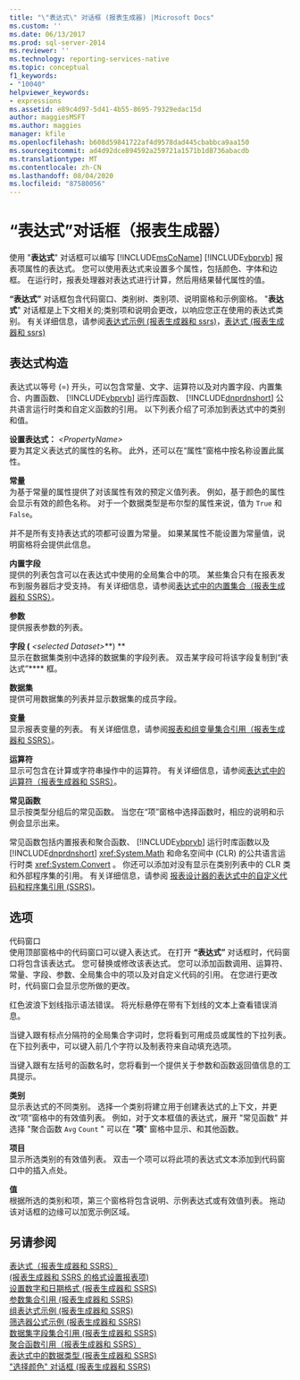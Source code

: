 ```yaml
---
title: "\"表达式\" 对话框 (报表生成器) |Microsoft Docs"
ms.custom: ''
ms.date: 06/13/2017
ms.prod: sql-server-2014
ms.reviewer: ''
ms.technology: reporting-services-native
ms.topic: conceptual
f1_keywords:
- "10040"
helpviewer_keywords:
- expressions
ms.assetid: e89c4d97-5d41-4b55-8695-79329edac15d
author: maggiesMSFT
ms.author: maggies
manager: kfile
ms.openlocfilehash: b608d59841722af4d9578dad445cbabbca9aa150
ms.sourcegitcommit: ad4d92dce894592a259721a1571b1d8736abacdb
ms.translationtype: MT
ms.contentlocale: zh-CN
ms.lasthandoff: 08/04/2020
ms.locfileid: "87580056"
---
```

# <a name="expression-dialog-box-report-builder"></a>“表达式”对话框（报表生成器）
  使用 "**表达式**" 对话框可以编写 [!INCLUDE[msCoName](../includes/msconame-md.md)] [!INCLUDE[vbprvb](../includes/vbprvb-md.md)] 报表项属性的表达式。 您可以使用表达式来设置多个属性，包括颜色、字体和边框。 在运行时，报表处理器对表达式进行计算，然后用结果替代属性的值。  
  
 **“表达式”** 对话框包含代码窗口、类别树、类别项、说明窗格和示例窗格。 "**表达式**" 对话框是上下文相关的;类别项和说明会更改，以响应您正在使用的表达式类别。 有关详细信息，请参阅[表达式示例 &#40;报表生成器和 ssrs&#41;](report-design/expression-examples-report-builder-and-ssrs.md)，[表达式 &#40;报表生成器和 ssrs&#41;](report-design/expressions-report-builder-and-ssrs.md)  
  
## <a name="expression-constructs"></a>表达式构造  
 表达式以等号 (=) 开头，可以包含常量、文字、运算符以及对内置字段、内置集合、内置函数、 [!INCLUDE[vbprvb](../includes/vbprvb-md.md)] 运行库函数、 [!INCLUDE[dnprdnshort](../includes/dnprdnshort-md.md)] 公共语言运行时类和自定义函数的引用。 以下列表介绍了可添加到表达式中的类别和值。  
  
 **设置表达式：**  _\<PropertyName>_  
 要为其定义表达式的属性的名称。 此外，还可以在“属性”窗格中按名称设置此属性。  
  
 **常量**  
 为基于常量的属性提供了对该属性有效的预定义值列表。 例如，基于颜色的属性会显示有效的颜色名称。 对于一个数据类型是布尔型的属性来说，值为 `True` 和 `False`。  
  
 并不是所有支持表达式的项都可设置为常量。 如果某属性不能设置为常量值，说明窗格将会提供此信息。  
  
 **内置字段**  
 提供的列表包含可以在表达式中使用的全局集合中的项。 某些集合只有在报表发布到服务器后才受支持。 有关详细信息，请参阅[表达式中的内置集合（报表生成器和 SSRS）](report-design/built-in-collections-in-expressions-report-builder.md)。  
  
 **参数**  
 提供报表参数的列表。  
  
 **字段 (** _\<selected Dataset>_**) **  
 显示在数据集类别中选择的数据集的字段列表。 双击某字段可将该字段复制到“表达式”**** 框。  
  
 **数据集**  
 提供可用数据集的列表并显示数据集的成员字段。  
  
 **变量**  
 显示报表变量的列表。 有关详细信息，请参阅[报表和组变量集合引用（报表生成器和 SSRS）](report-design/built-in-collections-report-and-group-variables-references-report-builder.md)。  
  
 **运算符**  
 显示可包含在计算或字符串操作中的运算符。 有关详细信息，请参阅[表达式中的运算符（报表生成器和 SSRS）](report-design/operators-in-expressions-report-builder-and-ssrs.md)。  
  
 **常见函数**  
 显示按类型分组后的常见函数。 当您在“项”窗格中选择函数时，相应的说明和示例会显示出来。  
  
 常见函数包括内置报表和聚合函数、 [!INCLUDE[vbprvb](../includes/vbprvb-md.md)] 运行时库函数以及 [!INCLUDE[dnprdnshort](../includes/dnprdnshort-md.md)] <xref:System.Math> 和命名空间中 (CLR) 的公共语言运行时类 <xref:System.Convert> 。 你还可以添加对没有显示在类别列表中的 CLR 类和外部程序集的引用。 有关详细信息，请参阅 [报表设计器的表达式中的自定义代码和程序集引用 (SSRS)](report-design/custom-code-and-assembly-references-in-expressions-in-report-designer-ssrs.md)。  
  
## <a name="options"></a>选项  
 代码窗口  
 使用顶部窗格中的代码窗口可以键入表达式。 在打开 **“表达式”** 对话框时，代码窗口将包含该表达式。 您可替换或修改该表达式。 您可以添加函数调用、运算符、常量、字段、参数、全局集合中的项以及对自定义代码的引用。 在您进行更改时，代码窗口会显示您所做的更改。  
  
 红色波浪下划线指示语法错误。 将光标悬停在带有下划线的文本上查看错误消息。  
  
 当键入跟有标点分隔符的全局集合字词时，您将看到可用成员或属性的下拉列表。 在下拉列表中，可以键入前几个字符以及制表符来自动填充选项。  
  
 当键入跟有左括号的函数名时，您将看到一个提供关于参数和函数返回值信息的工具提示。  
  
 **类别**  
 显示表达式的不同类别。 选择一个类别将建立用于创建表达式的上下文，并更改“项”窗格中的有效值列表。 例如，对于文本框值的表达式，展开 "常见函数" 并选择 "聚合函数 `Avg` `Count` " 可以在 "**项**" 窗格中显示、和其他函数。  
  
 **项目**  
 显示所选类别的有效值列表。 双击一个项可以将此项的表达式文本添加到代码窗口中的插入点处。  
  
 **值**  
 根据所选的类别和项，第三个窗格将包含说明、示例表达式或有效值列表。 拖动该对话框的边缘可以加宽示例区域。  
  
## <a name="see-also"></a>另请参阅  
 [表达式（报表生成器和 SSRS）](report-design/expressions-report-builder-and-ssrs.md)   
 [&#40;报表生成器和 SSRS 的格式设置报表项&#41;](report-design/formatting-report-items-report-builder-and-ssrs.md)   
 [设置数字和日期格式 &#40;报表生成器和 SSRS&#41;](report-design/formatting-numbers-and-dates-report-builder-and-ssrs.md)   
 [参数集合引用 &#40;报表生成器和 SSRS&#41;](report-design/built-in-collections-parameters-collection-references-report-builder.md)   
 [组表达式示例 &#40;报表生成器和 SSRS&#41;](report-design/group-expression-examples-report-builder-and-ssrs.md)   
 [筛选器公式示例 &#40;报表生成器和 SSRS&#41;](report-design/filter-equation-examples-report-builder-and-ssrs.md)   
 [数据集字段集合引用 &#40;报表生成器和 SSRS&#41;](report-design/built-in-collections-dataset-fields-collection-references-report-builder.md)   
 [聚合函数引用（报表生成器和 SSRS）](report-design/report-builder-functions-aggregate-functions-reference.md)   
 [表达式中的数据类型 &#40;报表生成器和 SSRS&#41;](report-design/data-types-in-expressions-report-builder-and-ssrs.md)   
 ["选择颜色" 对话框 &#40;报表生成器和 SSRS&#41;](../../2014/reporting-services/select-color-dialog-box-report-builder-and-ssrs.md)  
  
  
